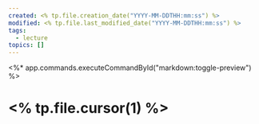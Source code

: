 ```yaml
---
created: <% tp.file.creation_date("YYYY-MM-DDTHH:mm:ss") %>
modified: <% tp.file.last_modified_date("YYYY-MM-DDTHH:mm:ss") %>
tags:
  - lecture
topics: []
---
```

<%* app.commands.executeCommandById("markdown:toggle-preview") %> 

# <% tp.file.cursor(1) %>
